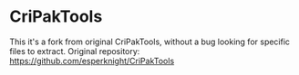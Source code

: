 CriPakTools
===========

This it's a fork from original CriPakTools, without a bug looking for specific files to extract.
Original repository: https://github.com/esperknight/CriPakTools

